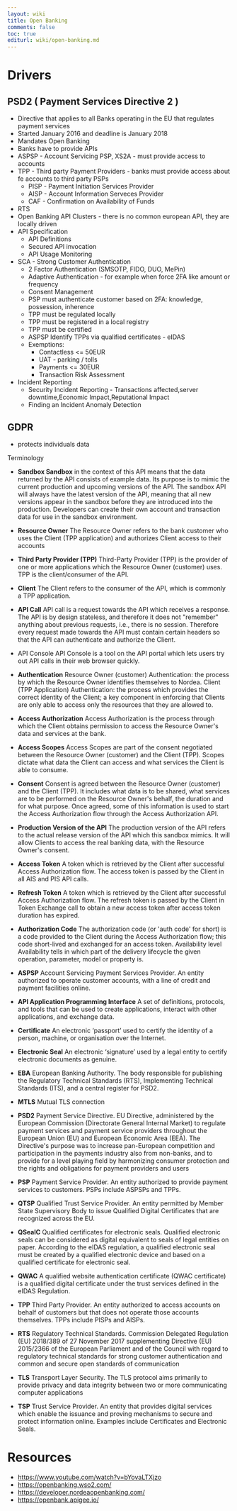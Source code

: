 ```yaml
---
layout: wiki
title: Open Banking
comments: false
toc: true
editurl: wiki/open-banking.md
---
```


# Drivers
## PSD2 ( Payment Services Directive 2 )
- Directive that applies to all Banks operating in the EU that regulates payment services
- Started January 2016 and deadline is January 2018
- Mandates Open Banking
- Banks have to provide APIs
- ASPSP - Account Servicing PSP, XS2A - must provide access to accounts
- TPP - Third party Payment Providers - banks must provide access about fe accounts to third party PSPs
  - PISP - Payment Initiation Services Provider
  - AISP - Account Information Serveces Provider
  - CAF - Confirmation on Availability of Funds
- RTS
- Open Banking API Clusters - there is no common european API, they are locally driven
- API Specification
  - API Definitions
  - Secured API invocation
  - API Usage Monitoring
- SCA - Strong Customer Authentication
  - 2 Factor Authentication (SMSOTP, FIDO, DUO, MePin)
  - Adaptive Authentication - for example when force 2FA like amount or frequency
  - Consent Management
  - PSP must authenticate customer based on 2FA: knowledge, possession, inherence
  - TPP must be regulated locally
  - TPP must be registered in a local registry
  - TPP must be certified
  - ASPSP Identify TPPs via qualified certificates - eIDAS
  - Exemptions:
    - Contactless <= 50EUR
    - UAT - parking / tolls
    - Payments <= 30EUR
    - Transaction Risk Assessment
- Incident Reporting
  - Security Incident Reporting - Transactions affected,server downtime,Economic Impact,Reputational Impact
  - Finding an Incident Anomaly Detection

## GDPR
 - protects individuals data

Terminology
- **Sandbox	Sandbox** in the context of this API means that the data returned by the API consists of example data. Its purpose is to mimic the current production and upcoming versions of the API. The sandbox API will always have the latest version of the API, meaning that all new versions appear in the sandbox before they are introduced into the production. Developers can create their own account and transaction data for use in the sandbox environment.
- **Resource Owner**	The Resource Owner refers to the bank customer who uses the Client (TPP application) and authorizes Client access to their accounts
- **Third Party Provider (TPP)**	Third-Party Provider (TPP) is the provider of one or more applications which the Resource Owner (customer) uses. TPP is the client/consumer of the API.
- **Client**	The Client refers to the consumer of the API, which is commonly a TPP application.
- **API Call**	API call is a request towards the API which receives a response. The API is by design stateless, and therefore it does not "remember" anything about previous requests, i.e., there is no session. Therefore every request made towards the API must contain certain headers so that the API can authenticate and authorize the Client.
- API Console	API Console is a tool on the API portal which lets users try out API calls in their web browser quickly.
- **Authentication**	Resource Owner (customer) Authentication: the process by which the Resource Owner identifies themselves to Nordea. Client (TPP Application) Authentication: the process which provides the correct identity of the Client; a key component in enforcing that Clients are only able to access only the resources that they are allowed to.
- **Access Authorization**	Access Authorization is the process through which the Client obtains permission to access the Resource Owner's data and services at the bank.
- **Access Scopes**	Access Scopes are part of the consent negotiated between the Resource Owner (customer) and the Client (TPP). Scopes dictate what data the Client can access and what services the Client is able to consume.
- **Consent**	Consent is agreed between the Resource Owner (customer) and the Client (TPP). It includes what data is to be shared, what services are to be performed on the Resource Owner's behalf, the duration and for what purpose. Once agreed, some of this information is used to start the Access Authorization flow through the Access Authorization API.
- **Production Version of the API**	The production version of the API refers to the actual release version of the API which this sandbox mimics. It will allow Clients to access the real banking data, with the Resource Owner's consent.
- **Access Token**	A token which is retrieved by the Client after successful Access Authorization flow. The access token is passed by the Client in all AIS and PIS API calls.
- **Refresh Token**	A token which is retrieved by the Client after successful Access Authorization flow. The refresh token is passed by the Client in Token Exchange call to obtain a new access token after access token duration has expired.
- **Authorization Code**	The authorization code (or 'auth code' for short) is a code provided to the Client during the Access Authorization flow; this code short-lived and exchanged for an access token.
Availability level	Availability tells in which part of the delivery lifecycle the given operation, parameter, model or property is.

- **ASPSP**	Account Servicing Payment Services Provider. An entity authorized to operate customer accounts, with a line of credit and payment facilities online.
- **API	Application Programming Interface** A set of definitions, protocols, and tools that can be used to create applications, interact with other applications, and exchange data.
- **Certificate**	An electronic ‘passport’ used to certify the identity of a person, machine, or organisation over the Internet.
- **Electronic Seal**	An electronic ‘signature’ used by a legal entity to certify electronic documents as genuine.
- **EBA**	European Banking Authority. The body responsible for publishing the Regulatory Technical Standards (RTS), Implementing Technical Standards (ITS), and a central register for PSD2.
- **MTLS**	Mutual TLS connection
- **PSD2**	Payment Service Directive. EU Directive, administered by the European Commission (Directorate General Internal Market) to regulate payment services and payment service providers throughout the European Union (EU) and European Economic Area (EEA). The Directive's purpose was to increase pan-European competition and participation in the payments industry also from non-banks, and to provide for a level playing field by harmonizing consumer protection and the rights and obligations for payment providers and users
- **PSP**	Payment Service Provider. An entity authorized to provide payment services to customers. PSPs include ASPSPs and TPPs.
- **QTSP**	Qualified Trust Service Provider. An entity permitted by Member State Supervisory Body to issue Qualified Digital Certificates that are recognized across the EU.
- **QSealC**	Qualified certificates for electronic seals. Qualified electronic seals can be considered as digital equivalent to seals of legal entities on paper. According to the eIDAS regulation, a qualified electronic seal must be created by a qualified electronic device and based on a qualified certificate for electronic seal.
- **QWAC**	A qualified website authentication certificate (QWAC certificate) is a qualified digital certificate under the trust services defined in the eIDAS Regulation.
- **TPP**	Third Party Provider. An entity authorized to access accounts on behalf of customers but that does not operate those accounts themselves. TPPs include PISPs and AISPs.
- **RTS**	Regulatory Technical Standards. Commission Delegated Regulation (EU) 2018/389 of 27 November 2017 supplementing Directive (EU) 2015/2366 of the European Parliament and of the Council with regard to regulatory technical standards for strong customer authentication and common and secure open standards of communication
- **TLS**	Transport Layer Security. The TLS protocol aims primarily to provide privacy and data integrity between two or more communicating computer applications
- **TSP**	Trust Service Provider. An entity that provides digital services which enable the issuance and proving mechanisms to secure and protect information online. Examples include Certificates and Electronic Seals.

# Resources
- https://www.youtube.com/watch?v=bYovaLTXjzo
- https://openbanking.wso2.com/
- https://developer.nordeaopenbanking.com/
- https://openbank.apigee.io/
